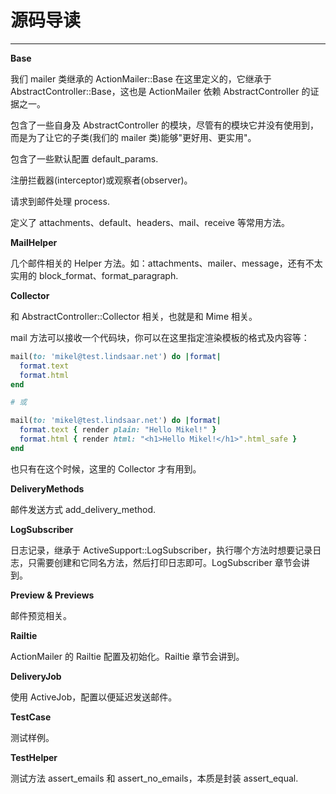 # 源码导读
---

**Base**

我们 mailer 类继承的 ActionMailer::Base 在这里定义的，它继承于 AbstractController::Base，这也是 ActionMailer 依赖 AbstractController 的证据之一。

包含了一些自身及 AbstractController 的模块，尽管有的模块它并没有使用到，而是为了让它的子类(我们的 mailer 类)能够"更好用、更实用"。

包含了一些默认配置 default_params.

注册拦截器(interceptor)或观察者(observer)。

请求到邮件处理 process.

定义了 attachments、default、headers、mail、receive 等常用方法。

**MailHelper**

几个邮件相关的 Helper 方法。如：attachments、mailer、message，还有不太实用的 block_format、format_paragraph.

**Collector**

和 AbstractController::Collector 相关，也就是和 Mime 相关。

mail 方法可以接收一个代码块，你可以在这里指定渲染模板的格式及内容等：

```ruby
mail(to: 'mikel@test.lindsaar.net') do |format|
  format.text
  format.html
end

# 或

mail(to: 'mikel@test.lindsaar.net') do |format|
  format.text { render plain: "Hello Mikel!" }
  format.html { render html: "<h1>Hello Mikel!</h1>".html_safe }
end
```

也只有在这个时候，这里的 Collector 才有用到。

**DeliveryMethods**

邮件发送方式 add_delivery_method.

**LogSubscriber**

日志记录，继承于 ActiveSupport::LogSubscriber，执行哪个方法时想要记录日志，只需要创建和它同名方法，然后打印日志即可。LogSubscriber 章节会讲到。

**Preview & Previews**

邮件预览相关。

**Railtie**

ActionMailer 的 Railtie 配置及初始化。Railtie 章节会讲到。

**DeliveryJob**

使用 ActiveJob，配置以便延迟发送邮件。

**TestCase**

测试样例。

**TestHelper**

测试方法 assert_emails 和 assert_no_emails，本质是封装 assert_equal.
